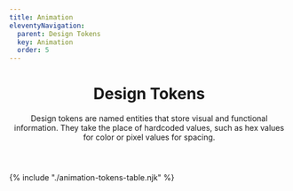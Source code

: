 ```yaml
---
title: Animation
eleventyNavigation:
  parent: Design Tokens
  key: Animation
  order: 5
---
```


<header class="ds-tokens__main-heading">
<div class="ds-tokens__heading-wrapper">
  <h1 class="ds-heading-1">Design Tokens</h1>
  <p class="ds-tokens__heading-description">
  Design tokens are named entities that store visual and functional information. They take the place of hardcoded values, such as hex values for color or pixel values for spacing.
  </p>
</div>
</header>

<section class="ds-subpage-section ds-tokens__wrapper">
{% include "./animation-tokens-table.njk" %}
</section>